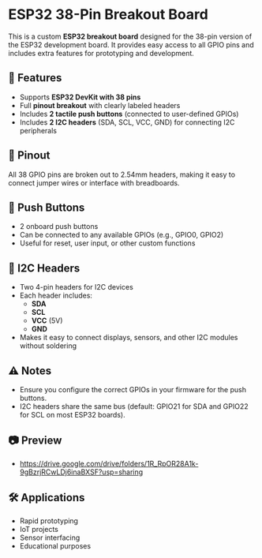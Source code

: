 # ESP32 38-Pin Breakout Board

This is a custom **ESP32 breakout board** designed for the 38-pin version of the ESP32 development board. It provides easy access to all GPIO pins and includes extra features for prototyping and development.

## 🔧 Features

- Supports **ESP32 DevKit with 38 pins**
- Full **pinout breakout** with clearly labeled headers
- Includes **2 tactile push buttons** (connected to user-defined GPIOs)
- Includes **2 I2C headers** (SDA, SCL, VCC, GND) for connecting I2C peripherals

## 📌 Pinout

All 38 GPIO pins are broken out to 2.54mm headers, making it easy to connect jumper wires or interface with breadboards.

## 🔘 Push Buttons

- 2 onboard push buttons
- Can be connected to any available GPIOs (e.g., GPIO0, GPIO2)
- Useful for reset, user input, or other custom functions

## 📡 I2C Headers

- Two 4-pin headers for I2C devices
- Each header includes:
  - **SDA**
  - **SCL**
  - **VCC** (5V)
  - **GND**
- Makes it easy to connect displays, sensors, and other I2C modules without soldering

## ⚠️ Notes

- Ensure you configure the correct GPIOs in your firmware for the push buttons.
- I2C headers share the same bus (default: GPIO21 for SDA and GPIO22 for SCL on most ESP32 boards).

## 📷 Preview

- https://drive.google.com/drive/folders/1R_RpOR28A1k-9gBzrjRCwLDj6inaBXSF?usp=sharing

## 🛠️ Applications

- Rapid prototyping
- IoT projects
- Sensor interfacing
- Educational purposes
